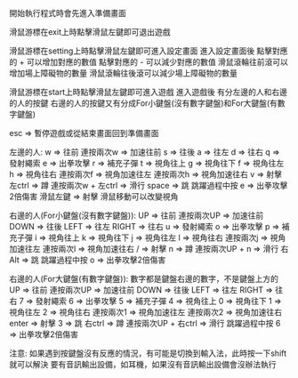 開始執行程式時會先進入準備畫面

滑鼠游標在exit上時點擊滑鼠左鍵即可退出遊戲

滑鼠游標在setting上時點擊滑鼠左鍵即可進入設定畫面
進入設定畫面後
點擊對應的 + 可以增加對應的數值
點擊對應的 - 可以減少對應的數值
滑鼠滾輪往前滾可以增加場上障礙物的數量
滑鼠滾輪往後滾可以減少場上障礙物的數量

滑鼠游標在start上時點擊滑鼠左鍵即可進入遊戲
進入遊戲後
有分左邊的人和右邊的人的按鍵
右邊的人的按鍵又有分成For小鍵盤(沒有數字鍵盤)和For大鍵盤(有數字鍵盤)

esc => 暫停遊戲或從結束畫面回到準備畫面

左邊的人:
w => 往前
連按兩次w => 加速往前
s => 往後
a => 往左
d => 往右
q => 發射繩索
e => 出拳攻擊
r => 補充子彈
t => 視角往上
g => 視角往下
f => 視角往左
h => 視角往右
連按兩次f => 視角加速往左
連按兩次h => 視角加速往右
v => 射擊
左ctrl => 蹲
連按兩次w + 左ctrl => 滑行
space => 跳
跳躍過程中按 e  => 出拳攻擊2倍傷害
滑鼠左鍵 => 射擊
滑鼠移動可以改變視角


右邊的人(For小鍵盤(沒有數字鍵盤)):
UP => 往前
連按兩次UP => 加速往前
DOWN => 往後
LEFT => 往左
RIGHT => 往右
u => 發射繩索
o => 出拳攻擊
p => 補充子彈
i => 視角往上
k => 視角往下
j => 視角往左
l => 視角往右
連按兩次j => 視角加速往左
連按兩次l => 視角加速往右
/ => 射擊
n => 蹲
連按兩次UP + n => 滑行
右Alt => 跳
跳躍過程中按 o  => 出拳攻擊2倍傷害


右邊的人(For大鍵盤(有數字鍵盤)):
數字都是鍵盤右邊的數字，不是鍵盤上方的
UP => 往前
連按兩次UP => 加速往前
DOWN => 往後
LEFT => 往左
RIGHT => 往右
7 => 發射繩索
6 => 出拳攻擊
5 => 補充子彈
4 => 視角往上
0 => 視角往下
1 => 視角往左
2 => 視角往右
連按兩次1 => 視角加速往左
連按兩次2 => 視角加速往右
enter => 射擊
3 => 跳
右ctrl => 蹲
連按兩次UP + 右ctrl => 滑行
跳躍過程中按 6 => 出拳攻擊2倍傷害


注意:
如果遇到按鍵盤沒有反應的情況，有可能是切換到輸入法，此時按一下shift就可以解決
要有音訊輸出設備，如耳機，如果沒有音訊輸出設備會沒辦法執行
